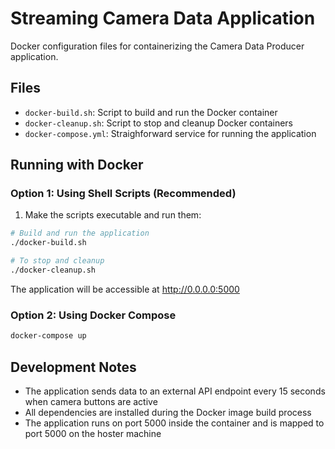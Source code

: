 
# Streaming Camera Data Application

Docker configuration files for containerizing the Camera Data Producer application.

## Files

- `docker-build.sh`: Script to build and run the Docker container
- `docker-cleanup.sh`: Script to stop and cleanup Docker containers
- `docker-compose.yml`: Straighforward service for running the application

## Running with Docker

### Option 1: Using Shell Scripts (Recommended)

1. Make the scripts executable and run them:

```bash
# Build and run the application
./docker-build.sh

# To stop and cleanup
./docker-cleanup.sh
```

The application will be accessible at http://0.0.0.0:5000

### Option 2: Using Docker Compose

```bash
docker-compose up
```

## Development Notes

- The application sends data to an external API endpoint every 15 seconds when camera buttons are active
- All dependencies are installed during the Docker image build process
- The application runs on port 5000 inside the container and is mapped to port 5000 on the hoster machine
